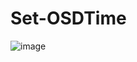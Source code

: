 # Set-OSDTime

![image](https://user-images.githubusercontent.com/13382869/83089878-6a131d00-a065-11ea-89a0-f20c5d5680b5.png)
